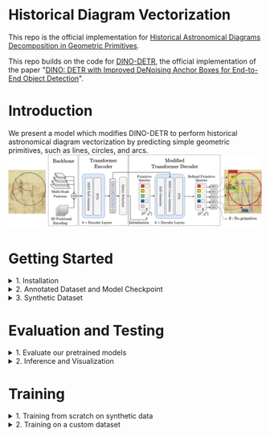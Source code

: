 # Historical Diagram Vectorization

This repo is the official implementation for [Historical Astronomical Diagrams
Decomposition in Geometric Primitives](http://imagine.enpc.fr/~kallelis/icdar2024/). 


This repo builds on the code for [DINO-DETR](https://github.com/IDEA-Research/DINO), the official implementation of the paper "[DINO: DETR with Improved DeNoising Anchor Boxes for End-to-End Object Detection](https://arxiv.org/abs/2203.03605)". 


# Introduction
We present a model which modifies DINO-DETR to perform historical astronomical diagram vectorization by predicting simple geometric primitives, such as lines, circles, and arcs. 
![method](figures/architecture_figure.png "model arch")


# Getting Started
<details>
  <summary>1. Installation</summary>
  The model was trained with ```python=3.11.0 pytorch=2.1.0,cuda=11.8``` and builds on the DETR-variants DINO/DN/DAB and Deformable-DETR. 

  1. Clone this repository.
  2. Install Pytorch and Torchvision. The model builds on the DETR-variants DINO/DN/DAB and Deformable-DETR. If you have the environment for DINO/DN/DAB DETR, you can skip this part.
    Follow the instruction on https://pytorch.org/get-started/locally/ 
```sh
pip install torch torchvision --index-url https://download.pytorch.org/whl/cu118
```
    
  3. Install other needed packages
```sh
pip install -r requirements.txt
```
  4. Compiling CUDA operators
```sh
cd src/models/dino/ops
python setup.py build install
# unit test (should see all checking is True) # could output an outofmemory error
python test.py
cd ../../../..
```
   5. Installing the local package for synthetic data generation
```sh
cd synthetic 
pip install -e .
cd ../
```
</details>



<details><summary>2. Annotated Dataset and Model Checkpoint </summary>

Our annotated dataset along with our main model checkpoints can be found [here](https://drive.google.com/drive/folders/1W3SdaGah2l8QIxPcQt4i3s446NAzPx4J?usp=sharing). Annotations are in SVG format. We provide helper functions for parsing svg files in Python if you would like to process a custom annotated dataset. 
Once downloaded and organized as follows:
```sh
data/
  └── eida_dataset/
  	 └── images_and_svgs/
  └── custom_dataset/
  	 └── images_and_svgs/
```
You can process the ground-truth data for evaluation using: 
```sh
bash scripts/process_annotated_data.sh
```
</details>
<details>
<summary>3. Synthetic Dataset </summary>

The synthetic dataset generation process requires a resource of text and document backgrounds. We use the resources in [docExtractor](https://github.com/monniert/docExtractor) and in [diagram-extraction](https://github.com/Segolene-Albouy/Diagram-extraction).
This resource is part of the dataset used in docExtractor and in diagram-extraction. The code for generating the synthetic data is also heavily based on docExtractor.

To get the synthetic resource (backgrounds) for the synthetic dataset you can launch: 

```sh
bash scripts/download_synthetic_resource.sh
```
<details><summary>Or download and unzip the data</summary>

Download the synthetic resource folder [here](https://www.dropbox.com/s/tiqqb166f5ygzx2/synthetic_resource.zip?dl=0) and unzip it in the data folder. 

</details>
</details>



# Evaluation and Testing

<details>
  <summary>1. Evaluate our pretrained models</summary>

  After downloading and processing the evaluation dataset, you can evaluate the pretrained model as follows. 
  Download a model checkpoint, for example "checkpoint0012.pth" and launch

```sh
bash scripts/evaluate_on_eida_final.sh model_name epoch_number
```

  For example:

```sh
bash scripts/evaluate_on_eida_final.sh main_model 0012
```
You should get the AP for different primitives and for different distance thresholds. 
</details>


<details>

  <summary>2. Inference and Visualization</summary>

For inference and visualizing results over custom images, you can use the [notebook](src/inference.ipynb).

</details>

# Training
<details>
  <summary>1. Training from scratch on synthetic data</summary>
To re-train the model from scratch on the synthetic dataset, you can launch 

```sh
bash scripts/train_model.sh config/
```
</details>
<details>
  <summary>2. Training on a custom dataset</summary>
To train on a custom dataset, the custom dataset annotations should be in a COCO-like format, and should be in 

```sh
  data/
    └── custom_dataset_processed/
      └── annotations/
      └── train/
      └── val/
```
You should then adjust the coco_path variable to 'custom_dataset_processed' in the [config](src/config/DINO_4scale.py) file.
</details>


</details>


<!-- 

# Bibtex
If you find this work useful, please consider citing:

```bibtex

``` -->
